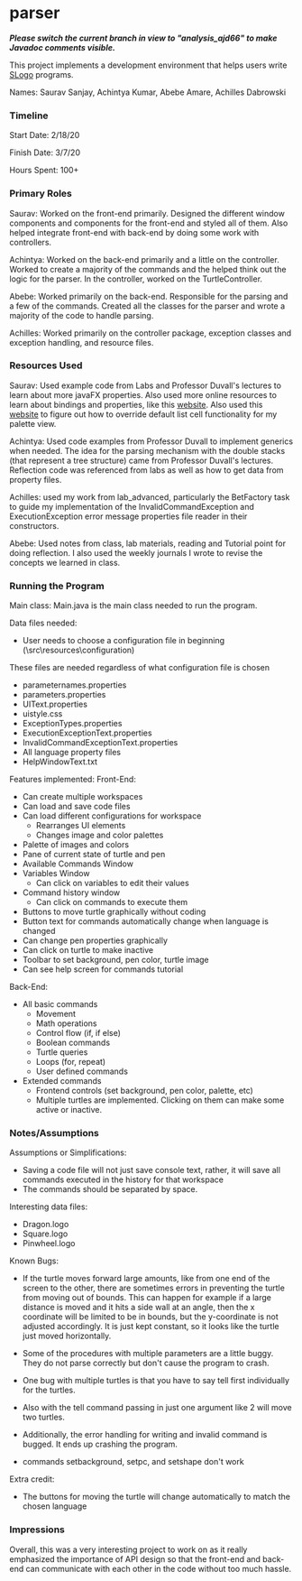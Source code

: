 parser
====

__***Please switch the current branch in view to "analysis_ajd66" to make Javadoc comments visible.***__

This project implements a development environment that helps users write [SLogo](https://www2.cs.duke.edu/courses/compsci308/current/assign/03_parser/index.php) programs.

Names: Saurav Sanjay, Achintya Kumar, Abebe Amare, Achilles Dabrowski 


### Timeline

Start Date: 2/18/20

Finish Date: 3/7/20

Hours Spent: 100+

### Primary Roles

Saurav: Worked on the front-end primarily. Designed the different window components and components 
for the front-end and styled all of them. Also helped integrate front-end with back-end
by doing some work with controllers.

Achintya: Worked on the back-end primarily and a little on the controller. Worked
to create a majority of the commands and the helped think out the logic for the
parser. In the controller, worked on the TurtleController. 

Abebe: Worked primarily on the back-end. Responsible for the parsing and
a few of the commands. Created all the classes for the parser and wrote
a majority of the code to handle parsing.

Achilles: Worked primarily on the controller package, exception classes and exception handling, 
and resource files. 

### Resources Used
Saurav: Used example code from Labs and Professor Duvall's lectures to learn about
more javaFX properties. Also used more online resources to learn about bindings and properties,
like this [website](https://www.dummies.com/programming/java/javafx-binding-properties).
Also used this [website](https://stackoverflow.com/questions/25570803/image-in-javafx-listview) to
figure out how to override default list cell functionality for my palette view. 

Achintya: Used code examples from Professor Duvall to implement generics when
needed. The idea for the parsing mechanism with the double stacks (that represent
a tree structure) came from Professor Duvall's lectures. Reflection code was
referenced from labs as well as how to get data from property files. 

Achilles: used my work from lab_advanced, particularly the BetFactory task to guide my implementation
of the InvalidCommandException and ExecutionException error message properties file reader in their 
constructors. 

Abebe: Used notes from class, lab materials, reading and Tutorial point
for doing reflection. I also used the weekly journals I wrote to revise
the concepts we learned in class.
### Running the Program

Main class: Main.java is the main class needed to run the program. 

Data files needed: 
- User needs to choose a configuration file in beginning (\src\resources\configuration\)

These files are needed regardless of what configuration file is chosen
- parameternames.properties
- parameters.properties
- UIText.properties
- uistyle.css
- ExceptionTypes.properties
- ExecutionExceptionText.properties
- InvalidCommandExceptionText.properties
- All language property files
- HelpWindowText.txt

Features implemented:
Front-End:
- Can create multiple workspaces
- Can load and save code files
- Can load different configurations for workspace
    - Rearranges UI elements
    - Changes image and color palettes
- Palette of images and colors 
- Pane of current state of turtle and pen
- Available Commands Window
- Variables Window
    - Can click on variables to edit their values
- Command history window
    - Can click on commands to execute them
- Buttons to move turtle graphically without coding
- Button text for commands automatically change when language is changed
- Can change pen properties graphically
- Can click on turtle to make inactive
- Toolbar to set background, pen color, turtle image
- Can see help screen for commands tutorial

Back-End:
- All basic commands
    - Movement 
    - Math operations
    - Control flow (if, if else)
    - Boolean commands
    - Turtle queries
    - Loops (for, repeat)
    - User defined commands
- Extended commands
    - Frontend controls (set background, pen color, palette, etc)
    - Multiple turtles are implemented. Clicking on them can make some active
    or inactive.

### Notes/Assumptions

Assumptions or Simplifications:
- Saving a code file will not just save console text, rather, it will save all commands
executed in the history for that workspace
- The commands should be separated by space.


Interesting data files:
- Dragon.logo
- Square.logo
- Pinwheel.logo

Known Bugs:
- If the turtle moves forward large amounts, like from one end of the screen to the other,
there are sometimes errors in preventing the turtle from moving out of bounds.
This can happen for example if a large distance is moved and it hits a side wall at an angle,
then the x coordinate will be limited to be in bounds, but the y-coordinate is not adjusted accordingly.
It is just kept constant, so it looks like the turtle just moved horizontally.
- Some of the procedures with multiple parameters are a little buggy. They do
not parse correctly but don't cause the program to crash.
- One bug with multiple turtles is that you have to say tell first individually
for the turtles.
- Also with the tell command passing in just one argument like 2 will move two turtles.
- Additionally, the error handling for writing and invalid command is bugged.
It ends up crashing the program.

- commands setbackground, setpc, and setshape don't work 

Extra credit:
- The buttons for moving the turtle will change automatically to match the chosen language


### Impressions
Overall, this was a very interesting project to work on as it really 
emphasized the importance of API design so that the front-end and back-end can 
communicate with each other in the code without too much hassle.


